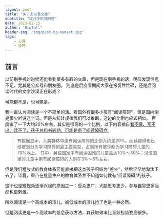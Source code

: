 ```yaml
---
layout: post
title: "关于上网看文章"
subtitle: "提升手机可刷性"
date: 2023-02-15
author: "BigTall"
header-img: "img/post-bg-sunset.jpg"
tags: 
    - 心得
    - 技巧
---
```


## 前言

以前刷手机的时候还能看到很多有趣的文章，但是现在刷手机的话，明显发现信息不足，尤其是公众号和朋友圈。
到底是后疫情期间大家在报复性忙碌，还是后阅读时代的文字沙漠正在形成？

可能都不是，也可能是。

我一直认为阅读是一个不简单的活。看国外有很多小孩有"阅读障碍"，但是国内倒是很少听说这个词。但是从统计规律我们可以推断，这边的比例也应该相似。
百度查了一下大约20%左右，其实是很高的一个比例，以下内容摘自[看不懂、写不出、读不了，孩子总和书较劲，可能是患了阅读障碍症](https://baijiahao.baidu.com/s?id=1698099032255683374)。

> 有数据显示，人类群体中患有阅读障碍的比例大约是20%。阅读障碍也已经被划分为学习障碍的最主要类型，占到所有被诊断为学习障碍儿童的70%以上。
> 其中，英语国家中有阅读困难的儿童高达10%～30%；汉语国家的儿童中患有阅读障碍的人则在3%～5%左右。

但是我们粗放式的教育体系可能直接把这类孩子归结为"差生"，然后早早地淘汰下去了。毕竟，重点在批量生产的教育体系并不知道如何教有"阅读障碍"的孩子。

这个也是短视频逐渐兴起的原因之一：受众更广，大脑思考更少，参与器官更多当然也更刺激。

所以阅读是一个高成本的活儿，被低成本的活儿抢了也是一种必然。

但是阅读更是一个高效率的信息获取方法，其获取效率比音频视频要高很多。



